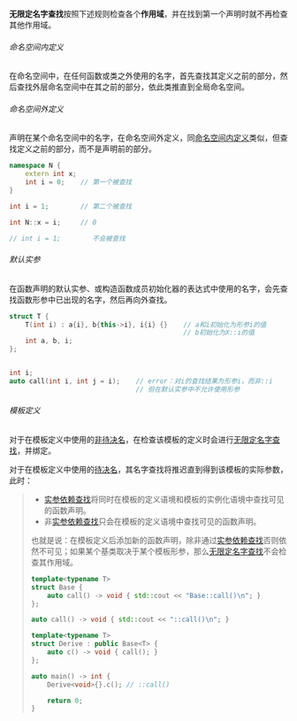 **无限定名字查找**按照下述规则检查各个**作用域**，并在找到第一个声明时就不再检查其他作用域。

###### 命名空间内定义

在命名空间中，在任何函数或类之外使用的名字，首先查找其定义之前的部分，然后查找外层命名空间中在其之前的部分，依此类推直到全局命名空间。

###### 命名空间外定义

声明在某个命名空间中的名字，在命名空间外定义，同[命名空间内定义](#命名空间内定义)类似，但查找定义之前的部分，而不是声明前的部分。

```cpp
namespace N {
    extern int x;
    int i = 0;    // 第一个被查找
}

int i = 1;        // 第二个被查找

int N::x = i;     // 0

// int i = 1;        不会被查找
```

###### 默认实参

在函数声明的默认实参、或构造函数成员初始化器的表达式中使用的名字，会先查找函数形参中已出现的名字，然后再向外查找。

```cpp
struct T {
    T(int i) : a{i}, b{this->i}, i{i} {}    // a和i初始化为形参i的值
                                            // b初始化为X::i的值
    int a, b, i;
};


int i;
auto call(int i, int j = i);    // error：对i的查找结果为形参i，而非::i
                                // 但在默认实参中不允许使用形参
```

###### 模板定义

对于在模板定义中使用的[非待决名]()，在检查该模板的定义时会进行[无限定名字查找](#无限定名字查找)，并绑定。

对于在模板定义中使用的[待决名]()，其名字查找将推迟直到得到该模板的实际参数，此时：

>   *   [实参依赖查找]()将同时在模板的定义语境和模板的实例化语境中查找可见的函数声明。
>   *   非[实参依赖查找]()只会在模板的定义语境中查找可见的函数声明。
>
>   也就是说：在模板定义后添加新的函数声明，除非通过[实参依赖查找]()否则依然不可见；如果某个基类取决于某个模板形参，那么[无限定名字查找](#无限定名字查找)不会检查其作用域。
>
>   ```cpp
>   template<typename T>
>   struct Base {
>       auto call() -> void { std::cout << "Base::call()\n"; }
>   };
>   
>   auto call() -> void { std::cout << "::call()\n"; }
>   
>   template<typename T>
>   struct Derive : public Base<T> {
>       auto c() -> void { call(); }
>   };
>   
>   auto main() -> int {
>       Derive<void>{}.c(); // ::call()
>   
>       return 0;
>   }
>   ```